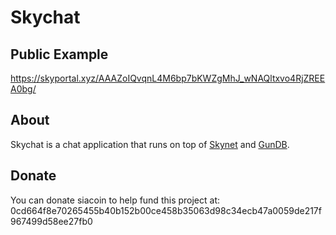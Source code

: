 # Skychat

## Public Example

https://skyportal.xyz/AAAZoIQvqnL4M6bp7bKWZgMhJ_wNAQltxvo4RjZREEA0bg/

## About

Skychat is a chat application that runs on top of [Skynet](https://github.com/NebulousLabs/skynet-webportal) and [GunDB](https://gun.eco/).

## Donate 
You can donate siacoin to help fund this project at: 0cd664f8e70265455b40b152b00ce458b35063d98c34ecb47a0059de217f967499d58ee27fb0
